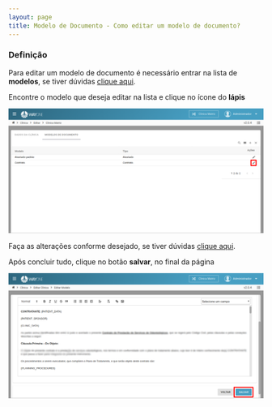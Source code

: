 ```yaml
---
layout: page
title: Modelo de Documento - Como editar um modelo de documento?
---
```


### Definição

Para editar um modelo de documento é necessário entrar na lista de **modelos**, se tiver dúvidas [clique aqui](/pages/modelo-documento/como-pesquisar-um-modelo).

Encontre o modelo que deseja editar na lista e clique no ícone do **lápis**

<p align="center">
  <img alt="lista de clínicas" src="/pages/modelo-documento/editar-modelo/lista_edicao.png" width="800">
</p>

Faça as alterações conforme desejado, se tiver dúvidas [clique aqui](/pages/modelo-documento/adicionar-modelo).

Após concluir tudo, clique no botão **salvar**, no final da página

<p align="center">
  <img alt="Tipos de agendamento" src="/pages/modelo-documento/editar-modelo/salvar_modelo.png" width="800">
</p>
